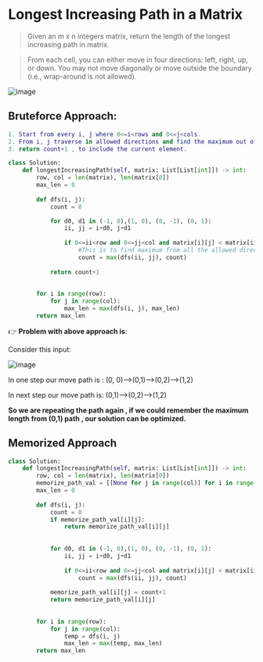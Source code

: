 # Longest Increasing Path in a Matrix

>Given an m x n integers matrix, return the length of the longest increasing path in matrix.

>From each cell, you can either move in four directions: left, right, up, or down. You may not move diagonally or move outside the boundary (i.e., wrap-around is not allowed).

![image](https://user-images.githubusercontent.com/33947539/150153942-c35932e7-b73b-4595-bc6d-418259f9d4a2.png)

## Bruteforce Approach:

```lua
1. Start from every i, j where 0<=i<rows and 0<=j<cols.
2. From i, j traverse in allowed directions and find the maximum out of them.
3. return count+1 , to include the current element.
```
```py
class Solution:
    def longestIncreasingPath(self, matrix: List[List[int]]) -> int:
        row, col = len(matrix), len(matrix[0])
        max_len = 0
        
        def dfs(i, j):
            count = 0          

            for d0, d1 in (-1, 0),(1, 0), (0, -1), (0, 1):
                ii, jj = i+d0, j+d1
                
                if 0<=ii<row and 0<=jj<col and matrix[i][j] < matrix[ii][jj]:
                    #This is to find maximum from all the allowed directions ...
                    count = max(dfs(ii, jj), count)           
                       
            return count+1
            
        
        for i in range(row):
            for j in range(col):                
                max_len = max(dfs(i, j), max_len)                
        return max_len
   ```                 
 
:point_right: **Problem with above approach is**:

Consider this input:

![image](https://user-images.githubusercontent.com/33947539/150156685-51c61049-6fd2-45ac-8770-3daca0965ac6.png)

In one step our move path is : (0, 0)-->(0,1)-->(0,2)-->(1,2)

In next step our move path is: (0,1)-->(0,2)-->(1,2) 

**So we are repeating the path again , if we could remember the maximum length from (0,1) path , our solution can be optimized.**

## Memorized Approach

```python
class Solution:
    def longestIncreasingPath(self, matrix: List[List[int]]) -> int:
        row, col = len(matrix), len(matrix[0])
        memorize_path_val = [[None for j in range(col)] for i in range(row)]
        max_len = 0
        
        def dfs(i, j):
            count = 0            
            if memorize_path_val[i][j]:
                return memorize_path_val[i][j]         
            
            
            for d0, d1 in (-1, 0),(1, 0), (0, -1), (0, 1):
                ii, jj = i+d0, j+d1
                
                if 0<=ii<row and 0<=jj<col and matrix[i][j] < matrix[ii][jj]:
                    count = max(dfs(ii, jj), count)
            
            memorize_path_val[i][j] = count+1            
            return memorize_path_val[i][j]
            
        
        for i in range(row):
            for j in range(col):
                temp = dfs(i, j)
                max_len = max(temp, max_len)                
        return max_len        
```

        
